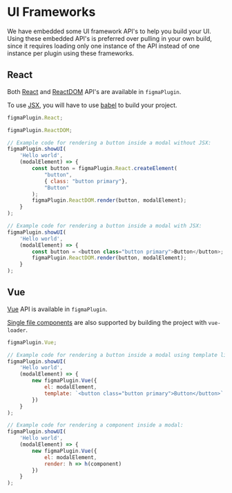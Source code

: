 # UI Frameworks

We have embedded some UI framework API's to help you build your UI. Using these embedded API's is preferred over pulling in your own build, since it requires loading only one instance of the API instead of one instance per plugin using these frameworks.

## React

Both [React](https://reactjs.org/docs/react-api.html) and [ReactDOM](https://reactjs.org/docs/react-dom.html) API's are available in `figmaPlugin`.

To use [JSX](https://reactjs.org/docs/introducing-jsx.html), you will have to use [babel](https://reactjs.org/docs/add-react-to-a-website.html#add-jsx-to-a-project) to build your project.

```javascript
figmaPlugin.React;

figmaPlugin.ReactDOM;
```

<!-- prettier-ignore -->
```javascript
// Example code for rendering a button inside a modal without JSX:
figmaPlugin.showUI(
	'Hello world',
	(modalElement) => {
		const button = figmaPlugin.React.createElement(
			"button",
			{ class: "button primary"},
			"Button"
		);
		figmaPlugin.ReactDOM.render(button, modalElement);
	}
);

// Example code for rendering a button inside a modal with JSX:
figmaPlugin.showUI(
	'Hello world',
	(modalElement) => {
		const button = <button class="button primary">Button</button>;
		figmaPlugin.ReactDOM.render(button, modalElement);
	}
);
```

## Vue

[Vue](https://vuejs.org/) API is available in `figmaPlugin`.

[Single file components](https://vuejs.org/v2/guide/single-file-components.html) are also supported by building the project with `vue-loader`.

```javascript
figmaPlugin.Vue;
```

<!-- prettier-ignore -->
```javascript
// Example code for rendering a button inside a modal using template literals:
figmaPlugin.showUI(
	'Hello world',
	(modalElement) => {
		new figmaPlugin.Vue({
			el: modalElement,
			template: `<button class="button primary">Button</button>`
		})
	}
);

// Example code for rendering a component inside a modal:
figmaPlugin.showUI(
	'Hello world',
	(modalElement) => {
		new figmaPlugin.Vue({
			el: modalElement,
			render: h => h(component)
		})
	}
);
```
